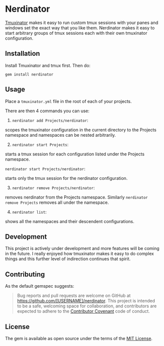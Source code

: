 # Nerdinator

[Tmuxinator](https://github.com/tmuxinator/tmuxinator) makes it easy to run custom tmux sessions with your panes and windows set the exact way that you like them. Nerdinator makes it easy to start arbitrary groups of tmux sessions each with their own tmuxinator configuration.

## Installation

Install Tmuxinator and tmux first. Then do:

`gem install nerdinator`

## Usage

Place a `tmuxinator.yml` file in the root of each of your projects.

There are then 4 commands you can use:

1. `nerdinator add Projects/nerdinator`:

scopes the tmuxinator configuration in the current directory to the Projects namespace and namespaces can be nested arbitrarily.

2. `nerdinator start Projects`:

starts a tmux session for each configuration listed under the Projects namespace.

`nerdinator start Projects/nerdinator`:

starts only the tmux session for the nerdinator configuration.

3. `nerdinator remove Projects/nerdinator`:

removes nerdinator from the Projects namespace. Similarly `nerdinator remove Projects` removes all under the namespace.

4. `nerdinator list`:

shows all the namespaces and their descendent configurations.

## Development

This project is actively under development and more features will be coming in the future. I really enjoyed how tmuxinator makes it easy to do complex things and this further level of indirection continues that spirit.

## Contributing

As the default gemspec suggests:

> Bug reports and pull requests are welcome on GitHub at https://github.com/[USERNAME]/nerdinator. This project is intended to be a safe, welcoming space for collaboration, and contributors are expected to adhere to the [Contributor Covenant](http://contributor-covenant.org) code of conduct.

## License

The gem is available as open source under the terms of the [MIT License](http://opensource.org/licenses/MIT).

